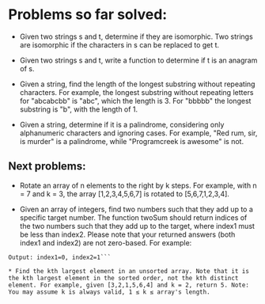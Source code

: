 # Problems so far solved:

* Given two strings s and t, determine if they are isomorphic. Two strings are isomorphic if the characters in s can be replaced to get t.

* Given two strings s and t, write a function to determine if t is an anagram of s.<br>

* Given a string, find the length of the longest substring without repeating characters. For example, the longest substring without repeating letters for "abcabcbb" is "abc", which the length is 3. For "bbbbb" the longest substring is "b", with the length of 1.<br>

* Given a string, determine if it is a palindrome, considering only alphanumeric characters and ignoring cases. For example, "Red rum, sir, is murder" is a palindrome, while "Programcreek is awesome" is not.<br>


## Next problems:

* Rotate an array of n elements to the right by k steps. For example, with n = 7 and k = 3, the array [1,2,3,4,5,6,7] is rotated to [5,6,7,1,2,3,4].

* Given an array of integers, find two numbers such that they add up to a specific target number. The function twoSum should return indices of the two numbers such that they add up to the target, where index1 must be less than index2. Please note that your returned answers (both index1 and index2) are not zero-based.
For example:
```Input: numbers={2, 7, 11, 15}, target=9
Output: index1=0, index2=1```

* Find the kth largest element in an unsorted array. Note that it is the kth largest element in the sorted order, not the kth distinct element. For example, given [3,2,1,5,6,4] and k = 2, return 5. Note: You may assume k is always valid, 1 ≤ k ≤ array's length.